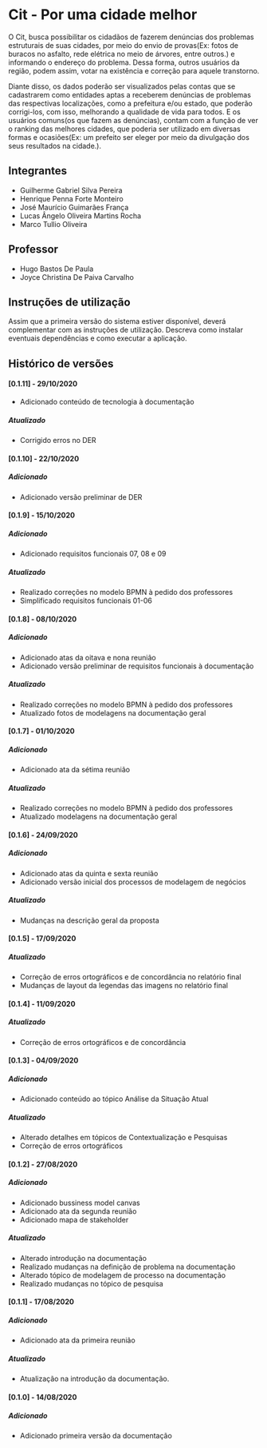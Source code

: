 # Cit - Por uma cidade melhor

<p>   O Cit, busca possibilitar os cidadãos de fazerem denúncias dos problemas estruturais de suas cidades, por meio do envio de provas(Ex: fotos de buracos no asfalto, rede elétrica no meio de árvores, entre outros.) e informando o endereço do problema. Dessa forma, outros usuários da região, podem assim, votar na existência e correção para aquele transtorno.</p>
<p>   Diante disso, os dados poderão ser visualizados pelas contas que se cadastrarem como entidades aptas a receberem denúncias de problemas das respectivas localizações, como a prefeitura e/ou estado, que poderão corrigi-los, com isso, melhorando a qualidade de vida para todos. E os usuários comuns(os que fazem as denúncias), contam com a função de ver o ranking das melhores cidades, que poderia ser utilizado em diversas formas e ocasiões(Ex: um prefeito ser eleger por meio da divulgação dos seus resultados na cidade.).</p>

## Integrantes

* Guilherme Gabriel Silva Pereira
* Henrique Penna Forte Monteiro
* José Maurício Guimarães França
* Lucas Ângelo Oliveira Martins Rocha
* Marco Tullio Oliveira

## Professor

* Hugo Bastos De Paula
* Joyce Christina De Paiva Carvalho

## Instruções de utilização

Assim que a primeira versão do sistema estiver disponível, deverá complementar com as instruções de utilização. Descreva como instalar eventuais dependências e como executar a aplicação.

## Histórico de versões

#### [0.1.11] - 29/10/2020
* Adicionado conteúdo de tecnologia à documentação
##### Atualizado
* Corrigido erros no DER

#### [0.1.10] - 22/10/2020
##### Adicionado
* Adicionado versão preliminar de DER

#### [0.1.9] - 15/10/2020
##### Adicionado
* Adicionado requisitos funcionais 07, 08 e 09

##### Atualizado
* Realizado correções no modelo BPMN à pedido dos professores
* Simplificado requisitos funcionais 01-06

#### [0.1.8] - 08/10/2020
##### Adicionado
* Adicionado atas da oitava e nona reunião
* Adicionado versão preliminar de requisitos funcionais à documentação
##### Atualizado
* Realizado correções no modelo BPMN à pedido dos professores
* Atualizado fotos de modelagens na documentação geral

#### [0.1.7] - 01/10/2020
##### Adicionado
* Adicionado ata da sétima reunião
##### Atualizado
* Realizado correções no modelo BPMN à pedido dos professores
* Atualizado modelagens na documentação geral

#### [0.1.6] - 24/09/2020
##### Adicionado
* Adicionado atas da quinta e sexta reunião
* Adicionado versão inicial dos processos de modelagem de negócios
##### Atualizado
* Mudanças na descrição geral da proposta

#### [0.1.5] - 17/09/2020
##### Atualizado
* Correção de erros ortográficos e de concordância no relatório final
* Mudanças de layout da legendas das imagens no relatório final

#### [0.1.4] - 11/09/2020
##### Atualizado
* Correção de erros ortográficos e de concordância

#### [0.1.3] - 04/09/2020
##### Adicionado
* Adicionado conteúdo ao tópico Análise da Situação Atual
##### Atualizado
* Alterado detalhes em tópicos de Contextualização e Pesquisas
* Correção de erros ortográficos

#### [0.1.2] - 27/08/2020
##### Adicionado
* Adicionado bussiness model canvas
* Adicionado ata da segunda reunião
* Adicionado mapa de stakeholder
##### Atualizado
* Alterado introdução na documentação
* Realizado mudanças na definição de problema na documentação
* Alterado tópico de modelagem de processo na documentação
* Realizado mudanças no tópico de pesquisa
    
#### [0.1.1] - 17/08/2020
##### Adicionado
* Adicionado ata da primeira reunião
##### Atualizado
* Atualização na introdução da documentação.

#### [0.1.0] - 14/08/2020
##### Adicionado
* Adicionado primeira versão da documentação


